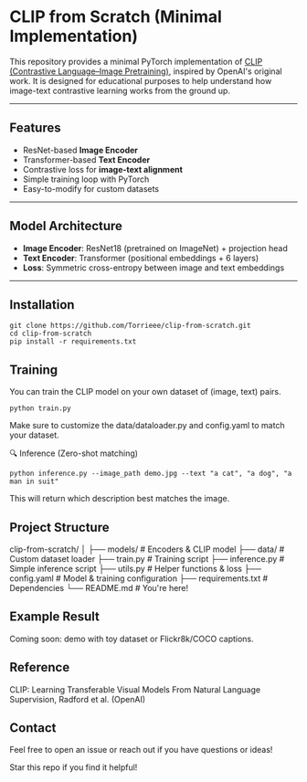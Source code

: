 # CLIP from Scratch (Minimal Implementation)

This repository provides a minimal PyTorch implementation of [CLIP (Contrastive Language–Image Pretraining)](https://arxiv.org/abs/2103.00020), inspired by OpenAI's original work. It is designed for educational purposes to help understand how image-text contrastive learning works from the ground up.

---

## Features

- ResNet-based **Image Encoder**
- Transformer-based **Text Encoder**
- Contrastive loss for **image-text alignment**
- Simple training loop with PyTorch
- Easy-to-modify for custom datasets

---

## Model Architecture

- **Image Encoder**: ResNet18 (pretrained on ImageNet) + projection head
- **Text Encoder**: Transformer (positional embeddings + 6 layers)
- **Loss**: Symmetric cross-entropy between image and text embeddings

---

## Installation
```
git clone https://github.com/Torrieee/clip-from-scratch.git
cd clip-from-scratch
pip install -r requirements.txt
```

## Training
You can train the CLIP model on your own dataset of (image, text) pairs.

```
python train.py
```
Make sure to customize the data/dataloader.py and config.yaml to match your dataset.

🔍 Inference (Zero-shot matching)
```
python inference.py --image_path demo.jpg --text "a cat", "a dog", "a man in suit"
```
This will return which description best matches the image.

## Project Structure
clip-from-scratch/
│
├── models/               # Encoders & CLIP model
├── data/                 # Custom dataset loader
├── train.py              # Training script
├── inference.py          # Simple inference script
├── utils.py              # Helper functions & loss
├── config.yaml           # Model & training configuration
├── requirements.txt      # Dependencies
└── README.md             # You're here!
## Example Result
Coming soon: demo with toy dataset or Flickr8k/COCO captions.

## Reference
CLIP: Learning Transferable Visual Models From Natural Language Supervision, Radford et al. (OpenAI)

## Contact
Feel free to open an issue or reach out if you have questions or ideas!

Star this repo if you find it helpful!
